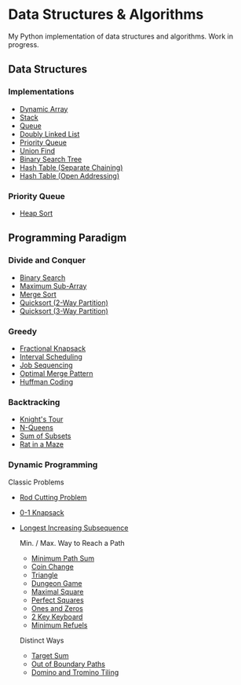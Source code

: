 # Data Structures & Algorithms

My Python implementation of data structures and algorithms. Work in progress.

## Data Structures

### Implementations

- [Dynamic Array](https://github.com/wuihee/data-structures-and-algorithms/blob/main/data-structures/implementations/dynamic_array.py)
- [Stack](https://github.com/wuihee/data-structures-and-algorithms/blob/main/data-structures/implementations/stack.py)
- [Queue](https://github.com/wuihee/data-structures-and-algorithms/blob/main/data-structures/implementations/queue.py)
- [Doubly Linked List](https://github.com/wuihee/data-structures-and-algorithms/blob/main/data-structures/implementations/doubly_linked_list.py)
- [Priority Queue](https://github.com/wuihee/data-structures-and-algorithms/blob/main/data-structures/implementations/priority_queue.py)
- [Union Find](https://github.com/wuihee/data-structures-and-algorithms/blob/main/data-structures/implementations/union_find.py)
- [Binary Search Tree](https://github.com/wuihee/data-structures-and-algorithms/blob/main/data-structures/implementations/binary_search_tree.py)
- [Hash Table (Separate Chaining)](https://github.com/wuihee/data-structures-and-algorithms/blob/main/data-structures/implementations/hashtable_separate_chaining.py)
- [Hash Table (Open Addressing)](https://github.com/wuihee/data-structures-and-algorithms/blob/main/data-structures/implementations/hashtable_open_addressing.py)

### Priority Queue

- [Heap Sort](https://github.com/wuihee/data-structures-and-algorithms/blob/main/data-structures/priority_queue/heap_sort.py)

## Programming Paradigm

### Divide and Conquer

- [Binary Search](https://github.com/wuihee/data-structures-and-algorithms/blob/main/programming-paradigm/divide-and-conquer/binary_search.py)
- [Maximum Sub-Array](https://github.com/wuihee/data-structures-and-algorithms/blob/main/programming-paradigm/divide-and-conquer/max_subarray.py)
- [Merge Sort](https://github.com/wuihee/data-structures-and-algorithms/blob/main/programming-paradigm/divide-and-conquer/merge_sort.py)
- [Quicksort (2-Way Partition)](https://github.com/wuihee/data-structures-and-algorithms/blob/main/programming-paradigm/divide-and-conquer/quicksort.py)
- [Quicksort (3-Way Partition)](https://github.com/wuihee/data-structures-and-algorithms/blob/main/programming-paradigm/divide-and-conquer/quicksort_3.py)

### Greedy

- [Fractional Knapsack](https://github.com/wuihee/data-structures-and-algorithms/blob/main/programming-paradigm/greedy/fractional_knapsack.py)
- [Interval Scheduling](https://github.com/wuihee/data-structures-and-algorithms/blob/main/programming-paradigm/greedy/interval_scheduling.py)
- [Job Sequencing](https://github.com/wuihee/data-structures-and-algorithms/blob/main/programming-paradigm/greedy/job_sequencing.py)
- [Optimal Merge Pattern](https://github.com/wuihee/data-structures-and-algorithms/blob/main/programming-paradigm/greedy/optimal_merge_pattern.py)
- [Huffman Coding](https://github.com/wuihee/data-structures-and-algorithms/blob/main/programming-paradigm/greedy/huffman_coding.py)

### Backtracking

- [Knight's Tour](https://github.com/wuihee/data-structures-and-algorithms/blob/main/programming-paradigm/backtracking/knights_tour.py)
- [N-Queens](https://github.com/wuihee/data-structures-and-algorithms/blob/main/programming-paradigm/backtracking/n_queens.py)
- [Sum of Subsets](https://github.com/wuihee/data-structures-and-algorithms/blob/main/programming-paradigm/backtracking/sum_of_subsets.py)
- [Rat in a Maze](https://github.com/wuihee/data-structures-and-algorithms/blob/main/programming-paradigm/backtracking/rat_in_a_maze.py)

### Dynamic Programming

  Classic Problems

- [Rod Cutting Problem](https://github.com/wuihee/data-structures-and-algorithms/blob/main/programming-paradigm/dynamic_programming/rod_cutting.py)
- [0-1 Knapsack](https://github.com/wuihee/data-structures-and-algorithms/blob/main/programming-paradigm/dynamic_programming/knapsack_0-1.py)
- [Longest Increasing Subsequence](https://github.com/wuihee/data-structures-and-algorithms/blob/main/programming-paradigm/dynamic_programming/LIS.py)

  Min. / Max. Way to Reach a Path

  - [Minimum Path Sum](https://github.com/wuihee/data-structures-and-algorithms/blob/main/programming-paradigm/dynamic_programming/min_max_path/min_path_sum.py)
  - [Coin Change](https://github.com/wuihee/data-structures-and-algorithms/blob/main/programming-paradigm/dynamic_programming/min_max_path/coin_change.py)
  - [Triangle](https://github.com/wuihee/data-structures-and-algorithms/blob/main/programming-paradigm/dynamic_programming/min_max_path/triangle.py)
  - [Dungeon Game](https://github.com/wuihee/data-structures-and-algorithms/blob/main/programming-paradigm/dynamic_programming/min_max_path/dungeon_game.py)
  - [Maximal Square](https://github.com/wuihee/data-structures-and-algorithms/blob/main/programming-paradigm/dynamic_programming/min_max_path/maximal_square.py)
  - [Perfect Squares](https://github.com/wuihee/data-structures-and-algorithms/blob/main/programming-paradigm/dynamic_programming/min_max_path/perfect_squares.py)
  - [Ones and Zeros](https://github.com/wuihee/data-structures-and-algorithms/blob/main/programming-paradigm/dynamic_programming/min_max_path/ones_and_zeros.py)
  - [2 Key Keyboard](https://github.com/wuihee/data-structures-and-algorithms/blob/main/programming-paradigm/dynamic_programming/min_max_path/keyboard.py)
  - [Minimum Refuels](https://github.com/wuihee/data-structures-and-algorithms/blob/main/programming-paradigm/dynamic_programming/min_max_path/min_refuels.py)

  Distinct Ways

  - [Target Sum](https://github.com/wuihee/data-structures-and-algorithms/blob/main/programming-paradigm/dynamic_programming/distinct_ways/target_sum.py)
  - [Out of Boundary Paths](https://github.com/wuihee/data-structures-and-algorithms/blob/main/programming-paradigm/dynamic_programming/distinct_ways/boundary_paths.py)
  - [Domino and Tromino Tiling](https://github.com/wuihee/data-structures-and-algorithms/blob/main/programming-paradigm/dynamic_programming/distinct_ways/tiling.py)
